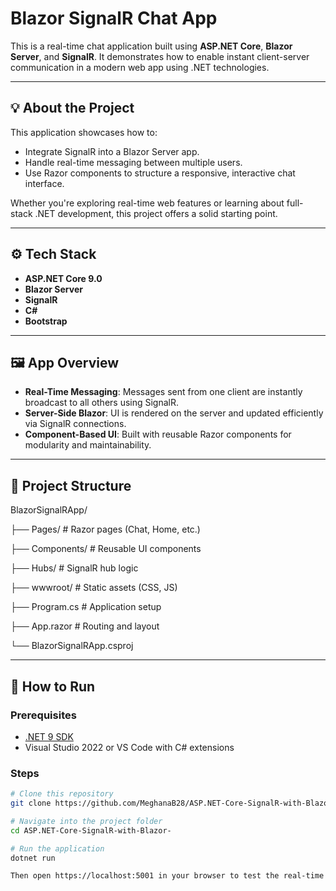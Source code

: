 # Blazor SignalR Chat App

This is a real-time chat application built using **ASP.NET Core**, **Blazor Server**, and **SignalR**. It demonstrates how to enable instant client-server communication in a modern web app using .NET technologies.

---

## 💡 About the Project

This application showcases how to:

- Integrate SignalR into a Blazor Server app.
- Handle real-time messaging between multiple users.
- Use Razor components to structure a responsive, interactive chat interface.

Whether you're exploring real-time web features or learning about full-stack .NET development, this project offers a solid starting point.

---

## ⚙️ Tech Stack

- **ASP.NET Core 9.0**
- **Blazor Server**
- **SignalR**
- **C#**
- **Bootstrap**

---

## 🖼️ App Overview

- **Real-Time Messaging**: Messages sent from one client are instantly broadcast to all others using SignalR.
- **Server-Side Blazor**: UI is rendered on the server and updated efficiently via SignalR connections.
- **Component-Based UI**: Built with reusable Razor components for modularity and maintainability.

---

## 📁 Project Structure

BlazorSignalRApp/

├── Pages/ # Razor pages (Chat, Home, etc.)

├── Components/ # Reusable UI components

├── Hubs/ # SignalR hub logic

├── wwwroot/ # Static assets (CSS, JS)

├── Program.cs # Application setup

├── App.razor # Routing and layout

└── BlazorSignalRApp.csproj


---

## 🚀 How to Run

### Prerequisites

- [.NET 9 SDK](https://dotnet.microsoft.com/)
- Visual Studio 2022 or VS Code with C# extensions

### Steps

```bash
# Clone this repository
git clone https://github.com/MeghanaB28/ASP.NET-Core-SignalR-with-Blazor-.git

# Navigate into the project folder
cd ASP.NET-Core-SignalR-with-Blazor-

# Run the application
dotnet run

Then open https://localhost:5001 in your browser to test the real-time chat!
